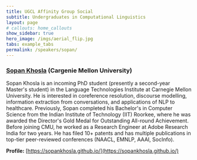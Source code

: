 ```yaml
---
title: UGCL Affinity Group Social
subtitle: Undergraduates in Computational Linguistics
layout: page
# callouts: home_callouts
show_sidebar: true
hero_image: /imgs/aerial_flip.jpg
tabs: example_tabs
permalink: /speakers/sopan/
---
```


### [Sopan Khosla](https://sopankhosla.github.io/) (Cargenie Mellon University)
Sopan Khosla is an incoming PhD student (presently a second-year Master's student) in the Language Technologies Institute at Carnegie Mellon University. He is interested in coreference resolution, discourse modelling, information extraction from conversations, and applications of NLP to healthcare. Previously, Sopan completed his Bachelor's in Computer Science from the Indian Institute of Technology (IIT) Roorkee, where he was awarded the Director's Gold Medal for Outstanding All-round Achievement. Before joining CMU, he worked as a Research Engineer at Adobe Research India for two years. He has filed 10+ patents and has multiple publications in top-tier peer-reviewed conferences (NAACL, EMNLP, AAAI, SocInfo).

**Profile:** [https://sopankhosla.github.io/](https://sopankhosla.github.io/)